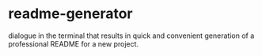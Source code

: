 # readme-generator
dialogue in the terminal that results in quick and convenient generation of a professional README for a new project.
